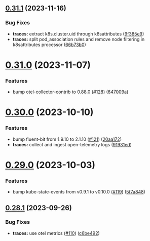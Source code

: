 ## [0.31.1](https://github.com/observeinc/manifests/compare/v0.31.0...v0.31.1) (2023-11-16)


### Bug Fixes

* **traces:** extract k8s.cluster.uid through k8sattributes ([9f385e9](https://github.com/observeinc/manifests/commit/9f385e927e56a45202912b27d1800d2c4bf17bf4))
* **traces:** split pod_association rules and remove node filtering in k8sattributes processor ([66b73b0](https://github.com/observeinc/manifests/commit/66b73b02cf693a4559226b56e0183c3ddf3295fc))



# [0.31.0](https://github.com/observeinc/manifests/compare/v0.30.0...v0.31.0) (2023-11-07)


### Features

* bump otel-collector-contrib to 0.88.0 ([#128](https://github.com/observeinc/manifests/issues/128)) ([647009a](https://github.com/observeinc/manifests/commit/647009a2e5ad7d522fe3d6e41c188d985d0d689f))



# [0.30.0](https://github.com/observeinc/manifests/compare/v0.29.0...v0.30.0) (2023-10-10)


### Features

* bump fluent-bit from 1.9.10 to 2.1.10 ([#121](https://github.com/observeinc/manifests/issues/121)) ([20aa172](https://github.com/observeinc/manifests/commit/20aa172d11bc7de0da9734c81f2c1cffefd3ff23))
* **traces:** collect and ingest open-telemetry logs ([91931ed](https://github.com/observeinc/manifests/commit/91931edc97b6d4b5b21890144e81809bf2e560cf))



# [0.29.0](https://github.com/observeinc/manifests/compare/v0.28.1...v0.29.0) (2023-10-03)


### Features

* bump kube-state-events from v0.9.1 to v0.10.0 ([#119](https://github.com/observeinc/manifests/issues/119)) ([5f7a848](https://github.com/observeinc/manifests/commit/5f7a8482eb0802dc9e7da596662b199bb13e01f4))



## [0.28.1](https://github.com/observeinc/manifests/compare/v0.28.0...v0.28.1) (2023-09-26)


### Bug Fixes

* **traces:** use otel metrics ([#110](https://github.com/observeinc/manifests/issues/110)) ([c6be492](https://github.com/observeinc/manifests/commit/c6be4926362a36cda00ed1dbe272f4e648d25bf5))



